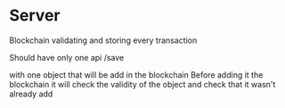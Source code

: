 # Server

Blockchain validating and storing every transaction



Should have only one api
/save

with one object that will be add in the blockchain
Before adding it the blockchain it will check the validity of the object and check that it wasn't already add

